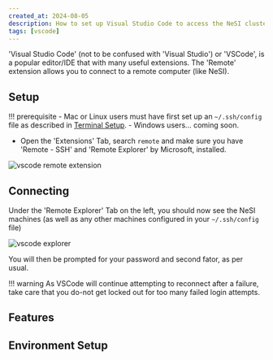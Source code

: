 ```yaml
---
created_at: 2024-08-05
description: How to set up Visual Studio Code to access the NeSI cluster
tags: [vscode]
---
```


'Visual Studio Code' (not to be confused with 'Visual Studio') or 'VSCode', is a popular editor/IDE that with many useful extensions. The 'Remote' extension allows you to connect to a remote computer (like NeSI).

## Setup

!!! prerequisite
    - Mac or Linux users must have first set up an `~/.ssh/config` file as described in
    [Terminal Setup](../Terminal_Setup).
    - Windows users... coming soon.

* Open the 'Extensions' Tab, search `remote` and make sure you have 'Remote - SSH' and 'Remote Explorer' by Microsoft, installed.

![vscode remote extension](../../../assets/images/vscode-remote.png)

## Connecting

Under the 'Remote Explorer' Tab on the left, you should now see the NeSI machines (as well as any other machines configured in your `~/.ssh/config` file)

![vscode explorer](../../../assets/images/vscode-explorer.png)

You will then be prompted for your password and second fator, as per usual.

!!! warning
    As VSCode will continue attempting to reconnect after a failure,
    take care that you do-not get locked out for too many failed login attempts.


## Features

## Environment Setup

